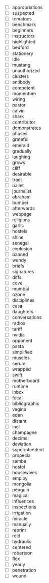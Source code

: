 - [ ] appropriations
- [ ] suspected
- [ ] tomatoes
- [ ] benchmark
- [ ] beginners
- [ ] instructors
- [ ] highlighted
- [ ] bedford
- [ ] stationery
- [ ] idle
- [ ] mustang
- [ ] unauthorized
- [ ] clusters
- [ ] antibody
- [ ] competent
- [ ] momentum
- [ ] wiring
- [ ] pastor
- [ ] calvin
- [ ] shark
- [ ] contributor
- [ ] demonstrates
- [ ] phases
- [ ] grateful
- [ ] emerald
- [ ] gradually
- [ ] laughing
- [ ] grows
- [ ] cliff
- [ ] desirable
- [ ] tract
- [ ] ballet
- [ ] journalist
- [ ] abraham
- [ ] bumper
- [ ] afterwards
- [ ] webpage
- [ ] religions
- [ ] garlic
- [ ] hostels
- [ ] shine
- [ ] senegal
- [ ] explosion
- [ ] banned
- [ ] wendy
- [ ] briefs
- [ ] signatures
- [ ] diffs
- [ ] cove
- [ ] mumbai
- [ ] ozone
- [ ] disciplines
- [ ] casa
- [ ] daughters
- [ ] conversations
- [ ] radios
- [ ] tariff
- [ ] nvidia
- [ ] opponent
- [ ] pasta
- [ ] simplified
- [ ] muscles
- [ ] serum
- [ ] wrapped
- [ ] swift
- [ ] motherboard
- [ ] runtime
- [ ] inbox
- [ ] focal
- [ ] bibliographic
- [ ] vagina
- [ ] eden
- [ ] distant
- [ ] incl
- [ ] champagne
- [ ] decimal
- [ ] deviation
- [ ] superintendent
- [ ] propecia
- [ ] samba
- [ ] hostel
- [ ] housewives
- [ ] employ
- [ ] mongolia
- [ ] penguin
- [ ] magical
- [ ] influences
- [ ] inspections
- [ ] irrigation
- [ ] miracle
- [ ] manually
- [ ] reprint
- [ ] reid
- [ ] hydraulic
- [ ] centered
- [ ] robertson
- [ ] flex
- [ ] yearly
- [ ] penetration
- [ ] wound
